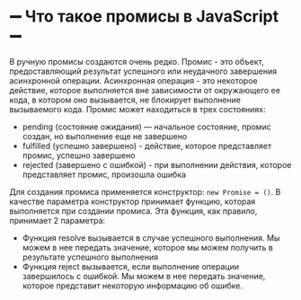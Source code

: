 # ➖ Что такое промисы в JavaScript ➖

В ручную промисы создаются очень редко. 
Промис - это объект, предоставляющий результат успешного или неудачного завершения асинхронной операции. Асинхронная операция - это некоторое действие, которое выполняется вне зависимости от окружающего ее кода, в котором оно вызывается, не блокирует выполнение вызываемого кода.
Промис может находиться в трех состояниях:
- pending (состояние ожидания) — начальное состояние, промис создан, но выполнение еще не завершено
- fulfilled (успешно завершено) - действие, которое представляет промис, успешно завершено
- rejected (завершено с ошибкой) - при выполнении действия, которое представляет промис, произошла ошибка

Для создания промиса применяется конструктор: `new Promise = ()`. В качестве параметра конструктор принимает функцию, которая выполняется при создании промиса. Эта функция, как правило, принимает 2 параметра:
- Функция resolve вызывается в случае успешного выполнения. Мы можем в нее передать значение, которое мы можем получить в результате успешного выполнения
- Функция reject вызывается, если выполнение операции завершилось с ошибкой. Мы можем в нее передать значение, которое представит некоторую информацию об ошибке.

